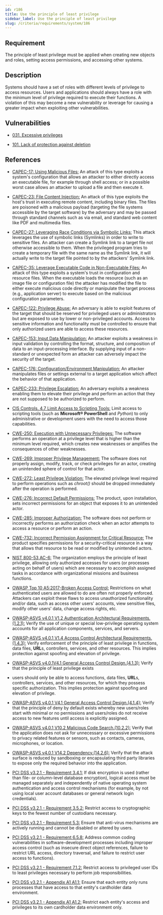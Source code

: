 ```yaml
---
id: r186
title: Use the principle of least privilege
sidebar_label: Use the principle of least privilege
slug: /criteria/requirements/system/186
---
```


## Requirement

The principle of least privilege must be applied
when creating new objects and roles,
setting access permissions,
and accessing other systems.

## Description

Systems should have a set of roles
with different levels of privilege
to access resources.
Users and applications
should always have a role
with the minimum level of privilege required
to execute their functions.
A violation of this
may become a new vulnerability
or leverage for causing a greater impact
when exploiting other vulnerabilities.

## Vulnerabilities

- [031. Excessive privileges](/criteria/vulnerabilities/031)

- [101. Lack of protection against deletion](/criteria/vulnerabilities/101)

## References

- [CAPEC-17: Using Malicious Files:](http://capec.mitre.org/data/definitions/17.html)
An attack of this type
exploits a system's configuration
that allows an attacker to either directly access an executable file,
for example through shell access;
or in a possible worst case allows an attacker
to upload a file and then execute it.

- [CAPEC-23: File Content Injection:](http://capec.mitre.org/data/definitions/23.html)
An attack of this type
exploits the host's trust in executing remote content,
including binary files.
The files are poisoned with a malicious payload
(targeting the file systems accessible
by the target software)
by the adversary
and may be passed through standard channels
such as via email,
and standard web content like PDF
and multimedia files.

- [CAPEC-27: Leveraging Race Conditions via Symbolic Links:](http://capec.mitre.org/data/definitions/27.html)
This attack leverages the use of symbolic links (Symlinks)
in order to write to sensitive files.
An attacker
can create a Symlink link to a target file
not otherwise accessible to them.
When the privileged program
tries to create a temporary file
with the same name as the Symlink link,
it will actually write to the target file pointed to
by the attackers' Symlink link.

- [CAPEC-35: Leverage Executable Code in Non-Executable Files:](http://capec.mitre.org/data/definitions/35.html)
An attack of this type
exploits a system's trust in configuration
and resource files.
When the executable loads the resource
(such as an image file or configuration file)
the attacker has modified the file
to either execute malicious code directly
or manipulate the target process
(e.g., application server) to execute
based on the malicious configuration parameters.

- [CAPEC-122: Privilege Abuse:](http://capec.mitre.org/data/definitions/122.html)
An adversary is able to exploit features
of the target
that should be reserved for privileged users
or administrators but are exposed to use
by lower or non-privileged accounts.
Access to sensitive information and functionality
must be controlled to ensure
that only authorized users
are able to access these resources.

- [CAPEC-153: Input Data Manipulation:](http://capec.mitre.org/data/definitions/153.html)
An attacker exploits a weakness in input validation
by controlling the format,
structure, and composition of data
to an input-processing interface.
By supplying input of a non-standard
or unexpected form an attacker
can adversely impact the security of the target.

- [CAPEC-176: Configuration/Environment Manipulation:](http://capec.mitre.org/data/definitions/176.html)
An attacker manipulates files
or settings external to a target application
which affect the behavior
of that application.

- [CAPEC-233: Privilege Escalation:](http://capec.mitre.org/data/definitions/233.html)
An adversary exploits a weakness enabling them
to elevate their privilege
and perform an action
that they are not supposed to be authorized
to perform.

- [CIS Controls. 4.7 Limit Access to Scripting Tools:](https://www.cisecurity.org/controls/)
Limit access to scripting tools
(such as **Microsoft® PowerShell**
and *Python*) to only administrative
or development users with the need
to access those capabilities.

- [CWE-250: Execution with Unnecessary Privileges:](https://cwe.mitre.org/data/definitions/250.html)
The software performs an operation at a privilege level
that is higher than the minimum level required,
which creates new weaknesses
or amplifies the consequences
of other weaknesses.

- [CWE-269: Improper Privilege Management:](https://cwe.mitre.org/data/definitions/269.html)
The software does not properly assign,
modify, track,
or check privileges for an actor,
creating an unintended sphere of control
for that actor.

- [CWE-272: Least Privilege Violation:](https://cwe.mitre.org/data/definitions/272.html)
The elevated privilege level
required to perform operations
such as *chroot()*
should be dropped immediately after the operation
is performed.

- [CWE-276: Incorrect Default Permissions:](https://cwe.mitre.org/data/definitions/276.html)
The product,
upon installation,
sets incorrect permissions for an object
that exposes it to an unintended actor.

- [CWE-285: Improper Authorization:](https://cwe.mitre.org/data/definitions/285.html)
The software does not perform
or incorrectly performs an authorization check
when an actor attempts to access a resource
or perform an action.

- [CWE-732: Incorrect Permission Assignment for Critical Resource:](https://cwe.mitre.org/data/definitions/732.html)
The product specifies permissions
for a security-critical resource in a way
that allows that resource to be read
or modified by unintended actors.

- [NIST 800-53 AC-6:](https://nvd.nist.gov/800-53/Rev4/control/AC-6)
The organization
employs the principle of least privilege,
allowing only authorized accesses for users
(or processes acting on behalf of users)
which are necessary
to accomplish assigned tasks in accordance
with organizational missions
and business functions.

- [OWASP Top 10 A5:2017-Broken Access Control:](https://owasp.org/www-project-top-ten/OWASP_Top_Ten_2017/Top_10-2017_A5-Broken_Access_Control)
Restrictions on what authenticated users
are allowed to do
are often not properly enforced.
Attackers can exploit these flaws
to access unauthorized functionality
and/or data,
such as access other users' accounts,
view sensitive files, modify other users' data,
change access rights, etc.

- [OWASP-ASVS v4.0.1 V1.2 Authentication Architectural Requirements.(1.2.1):](https://owasp.org/www-pdf-archive/OWASP_Application_Security_Verification_Standard_4.0-en.pdf)
Verify the use of unique
or special low-privilege operating system accounts
for all application components,
services, and servers.

- [OWASP-ASVS v4.0.1 V1.4 Access Control Architectural Requirements.(1.4.3):](https://owasp.org/www-pdf-archive/OWASP_Application_Security_Verification_Standard_4.0-en.pdf)
Verify enforcement of the principle of least privilege
in functions, data files, **URL**s, controllers,
services, and other resources.
This implies protection against spoofing
and elevation of privilege.

- [OWASP-ASVS v4.0.1V4.1 General Access Control Design.(4.1.3):](https://owasp.org/www-pdf-archive/OWASP_Application_Security_Verification_Standard_4.0-en.pdf)
Verify that the principle of least privilege exists
- users should only be able to access functions,
data files, **URL**s, controllers, services,
and other resources,
for which they possess specific authorization.
This implies protection against spoofing
and elevation of privilege.

- [OWASP-ASVS v4.0.1 V4.1 General Access Control Design.(4.1.4):](https://owasp.org/www-pdf-archive/OWASP_Application_Security_Verification_Standard_4.0-en.pdf)
Verify that the principle of deny by default exists
whereby new users/roles start with minimal
or no permissions and users/roles do not receive access
to new features until access
is explicitly assigned.

- [OWASP-ASVS v4.0.1 V10.2 Malicious Code Search.(10.2.2):](https://owasp.org/www-pdf-archive/OWASP_Application_Security_Verification_Standard_4.0-en.pdf)
Verify that the application does not ask for unnecessary
or excessive permissions
to privacy related features or sensors,
such as contacts, cameras,
microphones, or location.

- [OWASP-ASVS v4.0.1 V14.2 Dependency.(14.2.6):](https://owasp.org/www-pdf-archive/OWASP_Application_Security_Verification_Standard_4.0-en.pdf)
Verify that the attack surface
is reduced by sandboxing
or encapsulating third party libraries
to expose only the required behavior into the application.

- [PCI DSS v3.2.1 - Requirement 3.4.1:](https://www.pcisecuritystandards.org/documents/PCI_DSS_v3-2-1.pdf)
If disk encryption is used
(rather than file- or column-level database encryption),
logical access
must be managed separately and independently
of native operating system authentication
and access control mechanisms
(for example,
by not using local user account databases
or general network login credentials).

- [PCI DSS v3.2.1 - Requirement 3.5.2:](https://www.pcisecuritystandards.org/documents/PCI_DSS_v3-2-1.pdf)
Restrict access to cryptographic keys
to the fewest number of custodians necessary.

- [PCI DSS v3.2.1 - Requirement 5.3:](https://www.pcisecuritystandards.org/documents/PCI_DSS_v3-2-1.pdf)
Ensure that anti-virus mechanisms
are actively running
and cannot be disabled
or altered by users.

- [PCI DSS v3.2.1 - Requirement 6.5.8:](https://www.pcisecuritystandards.org/documents/PCI_DSS_v3-2-1.pdf)
Address common coding vulnerabilities
in software-development processes
including improper access control
(such as insecure direct object references,
failure to restrict URL access, directory traversal,
and failure to restrict user access to functions).

- [PCI DSS v3.2.1 - Requirement 7.1.2:](https://www.pcisecuritystandards.org/documents/PCI_DSS_v3-2-1.pdf)
Restrict access to privileged user IDs
to least privileges necessary
to perform job responsibilities.

- [PCI DSS v3.2.1 - Appendix A1 A1.1:](https://www.pcisecuritystandards.org/documents/PCI_DSS_v3-2-1.pdf)
Ensure that each entity only runs processes
that have access to that entity's cardholder data environment.

- [PCI DSS v3.2.1 - Appendix A1 A1.2:](https://www.pcisecuritystandards.org/documents/PCI_DSS_v3-2-1.pdf)
Restrict each entity's access
and privileges
to its own cardholder data environment only.
